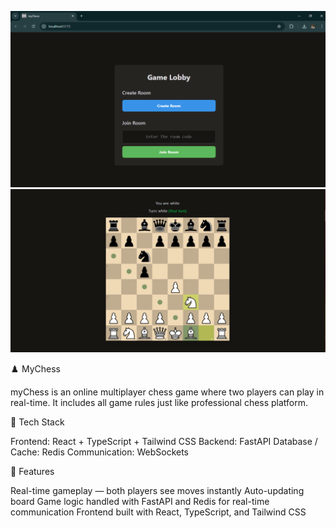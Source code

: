 ![Lobby](/chess-frontend/images/gamelobby.png)
![Gameplay](/chess-frontend/images/gameplay.png)

♟️ MyChess

myChess is an online multiplayer chess game where two players can play in real-time.
It includes all game rules just like professional chess platform.

🧩 Tech Stack

Frontend: React + TypeScript + Tailwind CSS
Backend: FastAPI
Database / Cache: Redis
Communication: WebSockets

🚀 Features

Real-time gameplay — both players see moves instantly
Auto-updating board
Game logic handled with FastAPI and Redis for real-time communication
Frontend built with React, TypeScript, and Tailwind CSS
